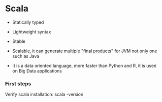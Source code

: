 # Scala

- Statically typed

- Lightweight syntax

- Stable

- Scalable, it can generate multiple "final products" for JVM not only one such as Java

- It is a data oriented language, more faster than Python and R, it is used on Big Data applications

### First steps

Verify scala installation: scala -version


